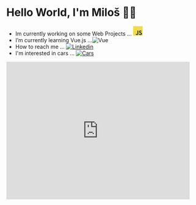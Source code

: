 <h1>Hello World, I'm Miloš 👋🏽</h1>

* Im currently working on some Web Projects ...   <img alt="JavaScript" width="25px" src="https://raw.githubusercontent.com/github/explore/80688e429a7d4ef2fca1e82350fe8e3517d3494d/topics/javascript/javascript.png" />
* I’m currently learning Vue.js ...<img alt="Vue" width="25px" src="https://upload.wikimedia.org/wikipedia/commons/thumb/9/95/Vue.js_Logo_2.svg/220px-Vue.js_Logo_2.svg.png" />
* How to reach me ...   <a href="https://www.linkedin.com/in/milo%C5%A1-mi%C4%87evi%C4%87-642829205/"><img alt="Linkedin" width="25px" src="https://pngmind.com/wp-content/uploads/2019/08/Linkedin-Logo-Png-Transparent-Background-1.png" /></a>
* I'm interested in cars ...   <a href="https://i.pinimg.com/474x/22/df/13/22df13e2c871aa05e8f56c60643c9383.jpg"><img alt="Cars" width="25px" src="https://bit.ly/2YH8Fjo" /></a>

<iframe src="https://gifer.com/embed/5eKX" width=480 height=360.000 frameBorder="0" allowFullScreen></iframe>
